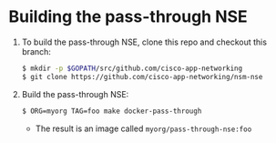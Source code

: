 # Building the pass-through NSE

1. To build the pass-through NSE, clone this repo and checkout this branch:

   ```bash
   $ mkdir -p $GOPATH/src/github.com/cisco-app-networking
   $ git clone https://github.com/cisco-app-networking/nsm-nse
   ```

1. Build the pass-through NSE:

   ```bash
   $ ORG=myorg TAG=foo make docker-pass-through
   ```

   - The result is an image called `myorg/pass-through-nse:foo`
